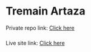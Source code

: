 # Tremain Artaza
Private repo link: [Click here](https://github.com/programming-hero-web-course-4/independent-service-provider-hasibulislam999)
###
Live site link: [Click here](https://independent-service-prov-5e182.web.app/)